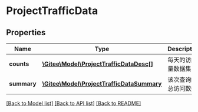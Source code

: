 # ProjectTrafficData

## Properties
Name | Type | Description | Notes
------------ | ------------- | ------------- | -------------
**counts** | [**\Gitee\Model\ProjectTrafficDataDesc[]**](ProjectTrafficDataDesc.md) | 每天的访问量数据集 | [optional] 
**summary** | [**\Gitee\Model\ProjectTrafficDataSummary**](ProjectTrafficDataSummary.md) | 该次查询的总访问数据 | [optional] 

[[Back to Model list]](../../README.md#documentation-for-models) [[Back to API list]](../../README.md#documentation-for-api-endpoints) [[Back to README]](../../README.md)


